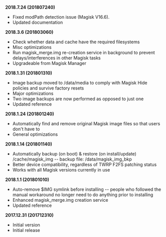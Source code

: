 **2018.7.24 (201807240)**
- Fixed modPath detection issue (Magisk V16.6).
- Updated documentation

**2018.3.6 (201803060)**
- Check whether data and cache have the required filesystems
- Misc optimizations
- Run magisk_merge.img re-creation service in background to prevent delays/interferences in other Magisk tasks
- Upgradeable from Magisk Manager

**2018.1.31 (201801310)**
- Image backup moved to /data/media to comply with Magisk Hide policies and survive factory resets
- Major optimizations
- Two image backups are now performed as opposed to just one
- Updated reference

**2018.1.24 (201801240)**
- Automatically find and remove original Magisk image files so that users don't have to
- General optimizations

**2018.1.14 (201801140)**
- Automatically backup (on boot) & restore (on install/update) /cache/magisk_img -- backup file: /data/magisk_img_bkp
- Better device compatibility, regardless of TWRP F2FS patching status
- Works with all Magisk versions currently in use

**2018.1.1 (201801010)**
- Auto-remove $IMG symlink before installing -- people who followed the manual workaround no longer need to do anything prior to installing
- Enhanced magisk_merge.img creation service
- Updated reference

**2017.12.31 (201712310)**
- Initial version
- Initial release
